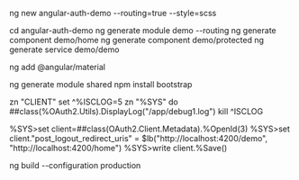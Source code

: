 

ng new angular-auth-demo --routing=true --style=scss

cd angular-auth-demo
ng generate module demo --routing
ng generate component demo/home
ng generate component demo/protected
ng generate service demo/demo

ng add @angular/material

ng generate module shared
npm install bootstrap

zn "CLIENT"
set ^%ISCLOG=5
zn "%SYS"
do ##class(%OAuth2.Utils).DisplayLog("/app/debug1.log")
kill ^ISCLOG

%SYS>set client=##class(OAuth2.Client.Metadata).%OpenId(3)
%SYS>set client."post_logout_redirect_uris" = $lb("http://localhost:4200/demo", "http://localhost:4200/home")
%SYS>write client.%Save()

ng build --configuration production


